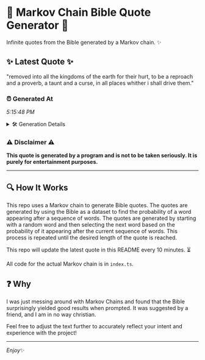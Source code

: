 # 📖 Markov Chain Bible Quote Generator 📖

Infinite quotes from the Bible generated by a Markov chain. ✨

## ✨ Latest Quote ✨
"removed into all the kingdoms of the earth for their hurt, to be a reproach and a proverb, a taunt and a curse, in all places whither i shall drive them."

### ⏰ Generated At
*5:15:48 PM*

<details>
    <summary>🛠️ Generation Details</summary>
    <p>
        <strong>🌱 Seed:</strong> removed<br>
        <strong>🔄 Iterations:</strong> 30<br>
        <strong>📜 Context History:</strong><br>[ removed ]: into<br>[ removed, into ]: all<br>[ removed, into, all ]: the<br>[ removed, into, all, the ]: kingdoms<br>[ removed, into, all, the, kingdoms ]: of<br>[ removed, into, all, the, kingdoms, of ]: the<br>[ into, all, the, kingdoms, of, the ]: earth<br>[ all, the, kingdoms, of, the, earth ]: for<br>[ the, kingdoms, of, the, earth, for ]: their<br>[ kingdoms, of, the, earth, for, their ]: hurt,<br>[ of, the, earth, for, their, hurt, ]: to<br>[ the, earth, for, their, hurt,, to ]: be<br>[ earth, for, their, hurt,, to, be ]: a<br>[ for, their, hurt,, to, be, a ]: reproach<br>[ their, hurt,, to, be, a, reproach ]: and<br>[ hurt,, to, be, a, reproach, and ]: a<br>[ to, be, a, reproach, and, a ]: proverb,<br>[ be, a, reproach, and, a, proverb, ]: a<br>[ a, reproach, and, a, proverb,, a ]: taunt<br>[ reproach, and, a, proverb,, a, taunt ]: and<br>[ and, a, proverb,, a, taunt, and ]: a<br>[ a, proverb,, a, taunt, and, a ]: curse,<br>[ proverb,, a, taunt, and, a, curse, ]: in<br>[ a, taunt, and, a, curse,, in ]: all<br>[ taunt, and, a, curse,, in, all ]: places<br>[ and, a, curse,, in, all, places ]: whither<br>[ a, curse,, in, all, places, whither ]: i<br>[ curse,, in, all, places, whither, i ]: shall<br>[ in, all, places, whither, i, shall ]: drive<br>[ all, places, whither, i, shall, drive ]: them.<br>
    </p>
</details>

### ⚠️ Disclaimer ⚠️
**This quote is generated by a program and is not to be taken seriously. It is purely for entertainment purposes.**

---

## 🔍 How It Works

This repo uses a Markov chain to generate Bible quotes. The quotes are generated by using the Bible as a dataset to find the probability of a word appearing after a sequence of words. The quotes are generated by starting with a random word and then selecting the next word based on the probability of it appearing after the current sequence of words. This process is repeated until the desired length of the quote is reached.

This repo will update the latest quote in this README every 10 minutes. ⏳

All code for the actual Markov chain is in `index.ts`.

## ❓ Why

I was just messing around with Markov Chains and found that the Bible surprisingly yielded good results when prompted. 
It was suggested by a friend, and I am in no way christian.

Feel free to adjust the text further to accurately reflect your intent and experience with the project!

---

*Enjoy*✨
